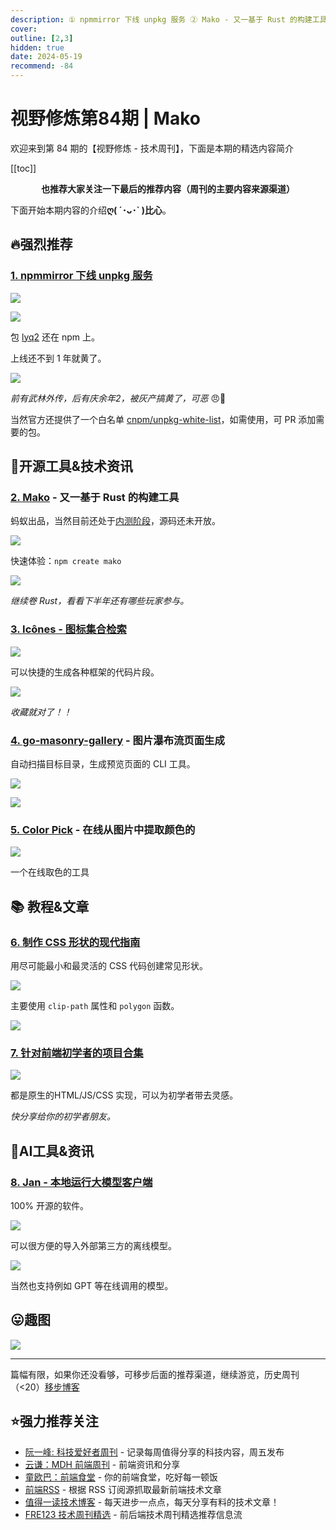 ```yaml
---
description: ① npmmirror 下线 unpkg 服务 ② Mako - 又一基于 Rust 的构建工具 ③ Icônes - 图标集合检索 ④ go-masonry-gallery - 图片瀑布流页面生成 ⑤ Color Pick - 在线从图片中提取颜色的 ⑥ 制作 CSS 形状的现代指南 ⑦ 针对前端初学者的项目合集 ⑧ Jan - 本地运行大模型客户端
cover: 
outline: [2,3]
hidden: true
date: 2024-05-19
recommend: -84
---
```


# 视野修炼第84期 | Mako

欢迎来到第 84 期的【视野修炼 - 技术周刊】，下面是本期的精选内容简介

[[toc]]

<center>

**​也推荐大家关注一下最后的推荐内容（周刊的主要内容来源渠道）**

</center>

下面开始本期内容的介绍**ღ( ´･ᴗ･` )比心**。

## 🔥强烈推荐
### [1. npmmirror 下线 unpkg 服务](https://zhuanlan.zhihu.com/p/633904268)

![](https://cdn.upyun.sugarat.top/mdImg/sugar/c635042d0d4e1c64d155a4f5304b1fb0)

![](https://cdn.upyun.sugarat.top/mdImg/sugar/f155a5c90d7a56beda1a2de137f5f758)

包 [lyq2](https://www.npmjs.com/package/lyq2) 还在 npm 上。

上线还不到 1 年就黄了。

![](https://cdn.upyun.sugarat.top/mdImg/sugar/a907aca3999ca1f9b944b5e861b12174)

*前有武林外传，后有庆余年2，被灰产搞黄了，可恶* 😠💢

当然官方还提供了一个白名单 [cnpm/unpkg-white-list](https://github.com/cnpm/unpkg-white-list/tree/master)，如需使用，可 PR 添加需要的包。


## 🔧开源工具&技术资讯
### [2. Mako](https://makojs.dev/) - 又一基于 Rust 的构建工具
蚂蚁出品，当然目前还处于[内测阶段](https://mp.weixin.qq.com/s/tWEwLGvAL4FNxemtNC5HVQ)，源码还未开放。

![](https://cdn.upyun.sugarat.top/mdImg/sugar/8e4fef9962925c22c26799de82914f6b)

快速体验：`npm create mako`

![](https://cdn.upyun.sugarat.top/mdImg/sugar/3dcfe56f24dc1d5df145cc713ce28f7d)

*继续卷 Rust，看看下半年还有哪些玩家参与。*

### [3. Icônes - 图标集合检索](https://icones.js.org/)

![](https://cdn.upyun.sugarat.top/mdImg/sugar/6df13b3f8823ca3b4da5e8f24e6f4391)

可以快捷的生成各种框架的代码片段。

![](https://cdn.upyun.sugarat.top/mdImg/sugar/4b64f6e94c3172b3e1dddeb0e61ead8c)

*收藏就对了！！*


### [4. go-masonry-gallery](https://github.com/dominickp/gall) - 图片瀑布流页面生成

自动扫描目标目录，生成预览页面的 CLI 工具。

![](https://cdn.upyun.sugarat.top/mdImg/sugar/714bc4d9bee21a631ea911b2fbf4b4e4)

![](https://cdn.upyun.sugarat.top/mdImg/sugar/8a92fa64f56d418610fe5c54e5a50be3)

### [5. Color Pick](https://imgcolorpicker.vercel.app/) - 在线从图片中提取颜色的

![](https://cdn.upyun.sugarat.top/mdImg/sugar/aa9923ad7107edf3c39339a9a256fbda)

一个在线取色的工具
## 📚 教程&文章
### [6. 制作 CSS 形状的现代指南](https://www.smashingmagazine.com/2024/05/modern-guide-making-css-shapes/#hexagons)

用尽可能最小和最灵活的 CSS 代码创建常见形状。

![](https://cdn.upyun.sugarat.top/mdImg/sugar/d5caac2a4794767bc71c7827be936a81)

主要使用 `clip-path` 属性和 `polygon` 函数。

![](https://cdn.upyun.sugarat.top/mdImg/sugar/0e89a8415adf96756e5c47400ea6787a)

### [7. 针对前端初学者的项目合集](https://www.jisan.io/dom-projects/)

![](https://cdn.upyun.sugarat.top/mdImg/sugar/6421493d6ce859b5ca5e3a4fccc36c9a)

都是原生的HTML/JS/CSS 实现，可以为初学者带去灵感。

*快分享给你的初学者朋友。*

## 🤖AI工具&资讯

### [8. Jan - 本地运行大模型客户端](https://github.com/janhq/jan)

100% 开源的软件。

![](https://cdn.upyun.sugarat.top/mdImg/sugar/ef5a4f79be7194a5078befb2a7becb97)

可以很方便的导入外部第三方的离线模型。

![](https://cdn.upyun.sugarat.top/mdImg/sugar/d0f8b0661cd97f66a266f9f5ac931260)

当然也支持例如 GPT 等在线调用的模型。

## 😛趣图

![](https://cdn.upyun.sugarat.top/mdImg/sugar/86b14d7f0e63520b315811bdb64f22ed)

---

篇幅有限，如果你还没看够，可移步后面的推荐渠道，继续游览，历史周刊（<20）[移步博客](https://sugarat.top/weekly/index.html)

## ⭐️强力推荐关注

* [阮一峰: 科技爱好者周刊](https://www.ruanyifeng.com/blog/archives.html) - 记录每周值得分享的科技内容，周五发布
* [云谦：MDH 前端周刊](https://sorrycc.com/mdh/) - 前端资讯和分享
* [童欧巴：前端食堂](https://github.com/Geekhyt/weekly) - 你的前端食堂，吃好每一顿饭
* [前端RSS](https://fed.chanceyu.com/) - 根据 RSS 订阅源抓取最新前端技术文章
* [值得一读技术博客](https://daily-blog.chlinlearn.top/) - 每天进步一点点，每天分享有料的技术文章！
* [FRE123 技术周刊精选](https://www.fre123.com/weekly) - 前后端技术周刊精选推荐信息流

